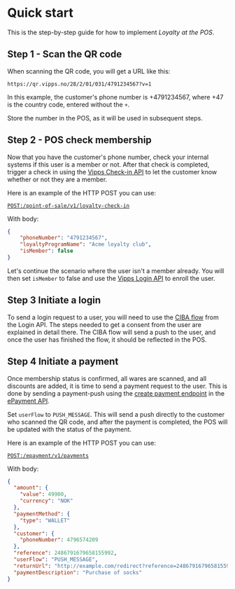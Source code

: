 <!-- START_METADATA
---
title: Quick start with Loyalty in POS
sidebar_label: Quick start
sidebar_position: 2
pagination_next: null
pagination_prev: null
---
END_METADATA -->

# Quick start

This is the step-by-step guide for how to implement _Loyalty at the POS_.

## Step 1 - Scan the QR code

When scanning the QR code, you will get a URL like this:

```text
https://qr.vipps.no/28/2/01/031/4791234567?v=1
```

In this example, the customer's phone number is +4791234567, where +47 is the country code, entered without the `+`.

Store the number in the POS, as it will be used in subsequent steps.

## Step 2 - POS check membership

Now that you have the customer's phone number, check your internal systems if this user is a member or not. After that check is completed, trigger a check in using the [Vipps Check-in API](https://github.com/vippsas/vipps-check-in-api) to let the customer know whether or not they are a member.

Here is an example of the HTTP POST you can use:

[`POST:/point-of-sale/v1/loyalty-check-in`](https://vippsas.github.io/vipps-developer-docs/api/check-in#tag/Loyalty-check-in/operation/initiateLoyaltyCheckIn)

With body:

```json
{
    "phoneNumber": "4791234567",
    "loyaltyProgramName": "Acme loyalty club",
    "isMember": false
}
```

Let's continue the scenario where the user isn't a member already. You will then set `isMember` to false and use the
[Vipps Login API](https://vippsas.github.io/vipps-developer-docs/docs/APIs/login-api)
 to enroll the user.

## Step 3 Initiate a login

To send a login request to a user, you will need to use the
[CIBA flow](https://vippsas.github.io/vipps-developer-docs/docs/APIs/login-api/api-guide/flows/phone-number-ciba-flows)
from the Login API. The steps needed to get a consent from the user are explained in detail there. The CIBA flow will send a push to the user, and once the user has finished the flow, it should be reflected in the POS.

## Step 4 Initiate a payment

Once membership status is confirmed, all wares are scanned, and all discounts are added, it is time to send a payment request to the user.
This is done by sending a payment-push using the
[create payment endpoint](https://vippsas.github.io/vipps-developer-docs/api/epayment#tag/CreatePayments/operation/createPayment)
in the [ePayment API](https://vippsas.github.io/vipps-developer-docs/docs/APIs/epayment-api).

Set `userFlow` to `PUSH_MESSAGE`. This will send a push directly to the customer who scanned the QR code, and after the payment is completed, the POS will be updated with the status of the payment.

Here is an example of the HTTP POST you can use:

[`POST:/epayment/v1/payments`](https://vippsas.github.io/vipps-developer-docs/api/epayment#tag/CreatePayments/operation/createPayment)

With body:

```json
{
  "amount": {
    "value": 49900,
    "currency": "NOK"
  },
  "paymentMethod": {
    "type": "WALLET"
  },
  "customer": {
    "phoneNumber": 4796574209
  },
  "reference": 2486791679658155992,
  "userFlow": "PUSH_MESSAGE",
  "returnUrl": "http://example.com/redirect?reference=2486791679658155992",
  "paymentDescription": "Purchase of socks"
}
```


